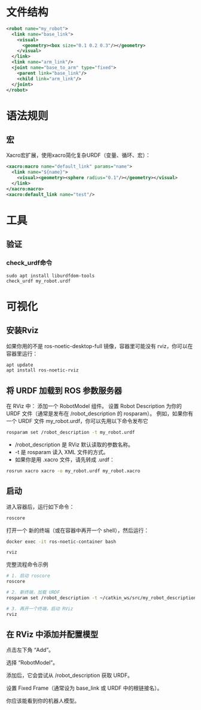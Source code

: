 # 文件结构
```xml
<robot name="my_robot">
  <link name="base_link">
    <visual>
      <geometry><box size="0.1 0.2 0.3"/></geometry>
    </visual>
  </link>
  <link name="arm_link"/>
  <joint name="base_to_arm" type="fixed">
    <parent link="base_link"/>
    <child link="arm_link"/>
  </joint>
</robot>
```

# 语法规则

## 宏
Xacro宏扩展，使用xacro简化复杂URDF（变量、循环、宏）：

```xml
<xacro:macro name="default_link" params="name">
  <link name="${name}">
    <visual><geometry><sphere radius="0.1"/></geometry></visual>
  </link>
</xacro:macro>
<xacro:default_link name="test"/>
```

# 工具
## 验证

### check_urdf命令
```
sudo apt install liburdfdom-tools
check_urdf my_robot.urdf

```

# 可视化

## 安装Rviz
如果你用的不是 ros-noetic-desktop-full 镜像，容器里可能没有 rviz，你可以在容器里运行：
```bash
apt update
apt install ros-noetic-rviz
```

## 将 URDF 加载到 ROS 参数服务器

在 RViz 中：
添加一个 RobotModel 组件。
设置 Robot Description 为你的 URDF 文件（通常是发布在 /robot_description 的 rosparam）。
例如，如果你有一个 URDF 文件 my_robot.urdf，你可以先用以下命令发布它
```bash
rosparam set /robot_description -t my_robot.urdf
```
- /robot_description 是 RViz 默认读取的参数名称。
- -t 是 rosparam 读入 XML 文件的方式。
- 如果你是用 .xacro 文件，请先转成 .urdf：
```bash
rosrun xacro xacro -o my_robot.urdf my_robot.xacro
```
## 启动
进入容器后，运行如下命令：
```bash
roscore
```
打开一个 新的终端（或在容器中再开一个 shell），然后运行：
```bash
docker exec -it ros-noetic-container bash

rviz
```

完整流程命令示例
```bash
# 1. 启动 roscore
roscore

# 2. 新终端，加载 URDF
rosparam set /robot_description -t ~/catkin_ws/src/my_robot_description/urdf/my_robot.urdf

# 3. 再开一个终端，启动 RViz
rviz
```

## 在 RViz 中添加并配置模型
点击左下角 “Add”。

选择 “RobotModel”。

添加后，它会尝试从 /robot_description 获取 URDF。

设置 Fixed Frame（通常设为 base_link 或 URDF 中的根链接名）。

你应该能看到你的机器人模型。

